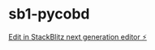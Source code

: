 # sb1-pycobd

[Edit in StackBlitz next generation editor ⚡️](https://stackblitz.com/~/github.com/JAM2199562/sb1-pycobd)